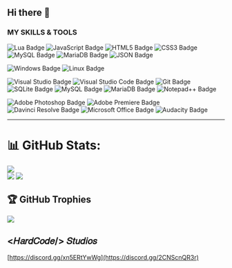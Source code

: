## Hi there 👋

### MY SKILLS & TOOLS
![Lua Badge](https://img.shields.io/badge/Lua-2C2D72?logo=lua&logoColor=fff&style=for-the-badge)
![JavaScript Badge](https://img.shields.io/badge/JavaScript-2C2D72?logo=javascript&logoColor=fff&style=for-the-badge)
![HTML5 Badge](https://img.shields.io/badge/HTML5-2C2D72?logo=html5&logoColor=fff&style=for-the-badge)
![CSS3 Badge](https://img.shields.io/badge/CSS3-2C2D72?logo=css3&logoColor=fff&style=for-the-badge)
![MySQL Badge](https://img.shields.io/badge/MySQL-2C2D72?style=for-the-badge&logo=mysql&logoColor=fff)
![MariaDB Badge](https://img.shields.io/badge/MariaDB-2C2D72?style=for-the-badge&logo=microsoftsqlserver&logoColor=fff)
![JSON Badge](https://img.shields.io/badge/JSON-2C2D72?style=for-the-badge&logo=json&logoColor=fff)

![Windows Badge](https://img.shields.io/badge/Windows-0078D6?logo=windows&logoColor=fff&style=for-the-badge)
![Linux Badge](https://img.shields.io/badge/Linux-0078D6?logo=linux&logoColor=fff&style=for-the-badge)

![Visual Studio Badge](https://img.shields.io/badge/Visual%20Studio-F05032?logo=visualstudio&logoColor=fff&style=for-the-badge)
![Visual Studio Code Badge](https://img.shields.io/badge/Visual%20Studio%20Code-F05032?logo=visualstudiocode&logoColor=fff&style=for-the-badge)
![Git Badge](https://img.shields.io/badge/Git-F05032?logo=git&logoColor=fff&style=for-the-badge)
![SQLite Badge](https://img.shields.io/badge/SQLite-F05032?logo=sqlite&logoColor=fff&style=for-the-badge)
![MySQL Badge](https://img.shields.io/badge/MySQL-F05032?logo=mysql&logoColor=fff&style=for-the-badge)
![MariaDB Badge](https://img.shields.io/badge/MariaDB-F05032?logo=mariadb&logoColor=fff&style=for-the-badge)
![Notepad++ Badge](https://img.shields.io/badge/Notepad%2B%2B-F05032?logo=notepadplusplus&logoColor=fff&style=for-the-badge)

![Adobe Photoshop Badge](https://img.shields.io/badge/Adobe%20Photoshop-31A8FF?logo=adobephotoshop&logoColor=fff&style=for-the-badge)
![Adobe Premiere Badge](https://img.shields.io/badge/Adobe%20Premiere-31A8FF?logo=adobepremierepro&logoColor=fff&style=for-the-badge)
![Davinci Resolve Badge](https://img.shields.io/badge/Davinci%20Resolve-31A8FF?style=for-the-badge&logo=blackmagicdesign&logoColor=fff)
![Microsoft Office Badge](https://img.shields.io/badge/Microsoft%20Office-31A8FF?logo=microsoft&logoColor=fff&style=for-the-badge)
![Audacity Badge](https://img.shields.io/badge/Audacity-31A8FF?logo=audacity&logoColor=fff&style=for-the-badge)

---

# 📊 GitHub Stats:
![](https://github-readme-streak-stats.herokuapp.com/?user=HardCodeStudios&theme=dark&hide_border=false)<br/>
![](https://github-readme-stats.vercel.app/api/top-langs/?username=HardCodeStudios&theme=dark&hide_border=false&include_all_commits=true&count_private=true&layout=compact)
![](https://github-readme-stats.vercel.app/api?username=HardCodeStudios&theme=dark&hide_border=false&include_all_commits=true&count_private=true)<br/>

## 🏆 GitHub Trophies
![](https://github-profile-trophy.vercel.app/?username=HardCodeStudios&theme=apprentice&no-frame=false&no-bg=true&margin-w=4)

## <𝐻𝑎𝑟𝑑𝐶𝑜𝑑𝑒/> 𝑆𝑡𝑢𝑑𝑖𝑜𝑠
[https://discord.gg/xn5ERtYwWg](https://discord.gg/2CNScnQR3r)


<!--
**HardCodeStudios/HardCodeStudios** is a ✨ _special_ ✨ repository because its `README.md` (this file) appears on your GitHub profile.

Here are some ideas to get you started:

- 🔭 I’m currently working on ...
- 🌱 I’m currently learning ...
- 👯 I’m looking to collaborate on ...
- 🤔 I’m looking for help with ...
- 💬 Ask me about ...
- 📫 How to reach me: ...
- 😄 Pronouns: ...
- ⚡ Fun fact: ...
-->
